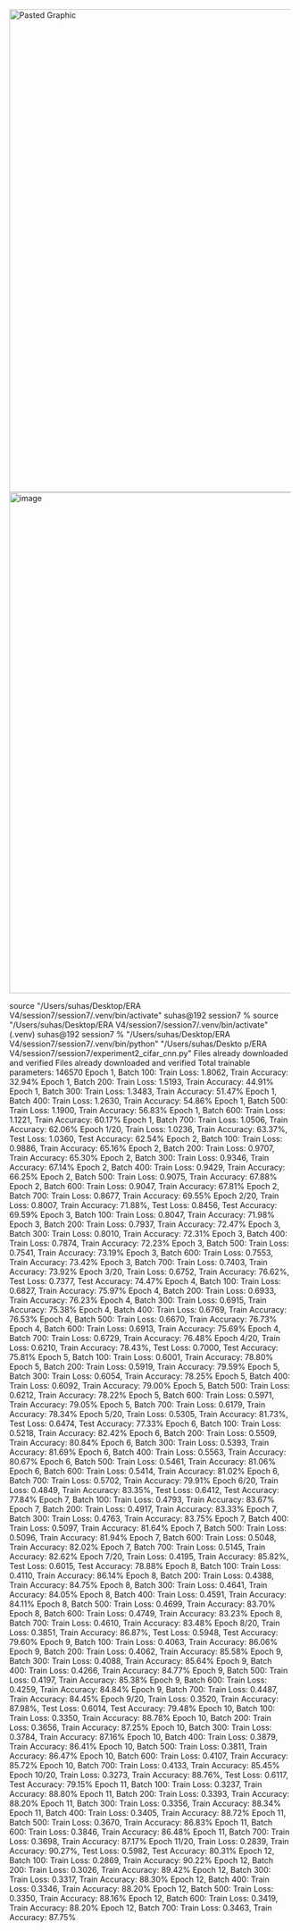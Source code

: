 <img width="1435" height="865" alt="Pasted Graphic" src="https://github.com/user-attachments/assets/10d710ae-ed3d-4153-b459-31f9bbe46dcf" />


<img width="1437" height="897" alt="image" src="https://github.com/user-attachments/assets/a85083f5-272b-40b6-979f-9c7240d7f88a" />


source "/Users/suhas/Desktop/ERA V4/session7/session7/.venv/bin/activate"
suhas@192 session7 % source "/Users/suhas/Desktop/ERA V4/session7/session7/.venv/bin/activate"
(.venv) suhas@192 session7 % "/Users/suhas/Desktop/ERA V4/session7/session7/.venv/bin/python" "/Users/suhas/Deskto
p/ERA V4/session7/session7/experiment2_cifar_cnn.py"
Files already downloaded and verified
Files already downloaded and verified
Total trainable parameters: 146570
Epoch 1, Batch 100: Train Loss: 1.8062, Train Accuracy: 32.94%
Epoch 1, Batch 200: Train Loss: 1.5193, Train Accuracy: 44.91%
Epoch 1, Batch 300: Train Loss: 1.3483, Train Accuracy: 51.47%
Epoch 1, Batch 400: Train Loss: 1.2630, Train Accuracy: 54.86%
Epoch 1, Batch 500: Train Loss: 1.1900, Train Accuracy: 56.83%
Epoch 1, Batch 600: Train Loss: 1.1221, Train Accuracy: 60.17%
Epoch 1, Batch 700: Train Loss: 1.0506, Train Accuracy: 62.06%
Epoch 1/20, Train Loss: 1.0236, Train Accuracy: 63.37%, Test Loss: 1.0360, Test Accuracy: 62.54%
Epoch 2, Batch 100: Train Loss: 0.9886, Train Accuracy: 65.16%
Epoch 2, Batch 200: Train Loss: 0.9707, Train Accuracy: 65.30%
Epoch 2, Batch 300: Train Loss: 0.9346, Train Accuracy: 67.14%
Epoch 2, Batch 400: Train Loss: 0.9429, Train Accuracy: 66.25%
Epoch 2, Batch 500: Train Loss: 0.9075, Train Accuracy: 67.88%
Epoch 2, Batch 600: Train Loss: 0.9047, Train Accuracy: 67.81%
Epoch 2, Batch 700: Train Loss: 0.8677, Train Accuracy: 69.55%
Epoch 2/20, Train Loss: 0.8007, Train Accuracy: 71.88%, Test Loss: 0.8456, Test Accuracy: 69.59%
Epoch 3, Batch 100: Train Loss: 0.8047, Train Accuracy: 71.98%
Epoch 3, Batch 200: Train Loss: 0.7937, Train Accuracy: 72.47%
Epoch 3, Batch 300: Train Loss: 0.8010, Train Accuracy: 72.31%
Epoch 3, Batch 400: Train Loss: 0.7874, Train Accuracy: 72.23%
Epoch 3, Batch 500: Train Loss: 0.7541, Train Accuracy: 73.19%
Epoch 3, Batch 600: Train Loss: 0.7553, Train Accuracy: 73.42%
Epoch 3, Batch 700: Train Loss: 0.7403, Train Accuracy: 73.92%
Epoch 3/20, Train Loss: 0.6752, Train Accuracy: 76.62%, Test Loss: 0.7377, Test Accuracy: 74.47%
Epoch 4, Batch 100: Train Loss: 0.6827, Train Accuracy: 75.97%
Epoch 4, Batch 200: Train Loss: 0.6933, Train Accuracy: 76.23%
Epoch 4, Batch 300: Train Loss: 0.6915, Train Accuracy: 75.38%
Epoch 4, Batch 400: Train Loss: 0.6769, Train Accuracy: 76.53%
Epoch 4, Batch 500: Train Loss: 0.6670, Train Accuracy: 76.73%
Epoch 4, Batch 600: Train Loss: 0.6913, Train Accuracy: 75.69%
Epoch 4, Batch 700: Train Loss: 0.6729, Train Accuracy: 76.48%
Epoch 4/20, Train Loss: 0.6210, Train Accuracy: 78.43%, Test Loss: 0.7000, Test Accuracy: 75.81%
Epoch 5, Batch 100: Train Loss: 0.6001, Train Accuracy: 78.80%
Epoch 5, Batch 200: Train Loss: 0.5919, Train Accuracy: 79.59%
Epoch 5, Batch 300: Train Loss: 0.6054, Train Accuracy: 78.25%
Epoch 5, Batch 400: Train Loss: 0.6092, Train Accuracy: 79.00%
Epoch 5, Batch 500: Train Loss: 0.6212, Train Accuracy: 78.22%
Epoch 5, Batch 600: Train Loss: 0.5971, Train Accuracy: 79.05%
Epoch 5, Batch 700: Train Loss: 0.6179, Train Accuracy: 78.34%
Epoch 5/20, Train Loss: 0.5305, Train Accuracy: 81.73%, Test Loss: 0.6474, Test Accuracy: 77.33%
Epoch 6, Batch 100: Train Loss: 0.5218, Train Accuracy: 82.42%
Epoch 6, Batch 200: Train Loss: 0.5509, Train Accuracy: 80.84%
Epoch 6, Batch 300: Train Loss: 0.5393, Train Accuracy: 81.69%
Epoch 6, Batch 400: Train Loss: 0.5563, Train Accuracy: 80.67%
Epoch 6, Batch 500: Train Loss: 0.5461, Train Accuracy: 81.06%
Epoch 6, Batch 600: Train Loss: 0.5414, Train Accuracy: 81.02%
Epoch 6, Batch 700: Train Loss: 0.5702, Train Accuracy: 79.91%
Epoch 6/20, Train Loss: 0.4849, Train Accuracy: 83.35%, Test Loss: 0.6412, Test Accuracy: 77.84%
Epoch 7, Batch 100: Train Loss: 0.4793, Train Accuracy: 83.67%
Epoch 7, Batch 200: Train Loss: 0.4917, Train Accuracy: 83.33%
Epoch 7, Batch 300: Train Loss: 0.4763, Train Accuracy: 83.75%
Epoch 7, Batch 400: Train Loss: 0.5097, Train Accuracy: 81.64%
Epoch 7, Batch 500: Train Loss: 0.5096, Train Accuracy: 81.94%
Epoch 7, Batch 600: Train Loss: 0.5048, Train Accuracy: 82.02%
Epoch 7, Batch 700: Train Loss: 0.5145, Train Accuracy: 82.62%
Epoch 7/20, Train Loss: 0.4195, Train Accuracy: 85.82%, Test Loss: 0.6015, Test Accuracy: 78.88%
Epoch 8, Batch 100: Train Loss: 0.4110, Train Accuracy: 86.14%
Epoch 8, Batch 200: Train Loss: 0.4388, Train Accuracy: 84.75%
Epoch 8, Batch 300: Train Loss: 0.4641, Train Accuracy: 84.05%
Epoch 8, Batch 400: Train Loss: 0.4591, Train Accuracy: 84.11%
Epoch 8, Batch 500: Train Loss: 0.4699, Train Accuracy: 83.70%
Epoch 8, Batch 600: Train Loss: 0.4749, Train Accuracy: 83.23%
Epoch 8, Batch 700: Train Loss: 0.4610, Train Accuracy: 83.48%
Epoch 8/20, Train Loss: 0.3851, Train Accuracy: 86.87%, Test Loss: 0.5948, Test Accuracy: 79.60%
Epoch 9, Batch 100: Train Loss: 0.4063, Train Accuracy: 86.06%
Epoch 9, Batch 200: Train Loss: 0.4062, Train Accuracy: 85.58%
Epoch 9, Batch 300: Train Loss: 0.4088, Train Accuracy: 85.64%
Epoch 9, Batch 400: Train Loss: 0.4266, Train Accuracy: 84.77%
Epoch 9, Batch 500: Train Loss: 0.4197, Train Accuracy: 85.38%
Epoch 9, Batch 600: Train Loss: 0.4259, Train Accuracy: 84.84%
Epoch 9, Batch 700: Train Loss: 0.4487, Train Accuracy: 84.45%
Epoch 9/20, Train Loss: 0.3520, Train Accuracy: 87.98%, Test Loss: 0.6014, Test Accuracy: 79.48%
Epoch 10, Batch 100: Train Loss: 0.3350, Train Accuracy: 88.78%
Epoch 10, Batch 200: Train Loss: 0.3656, Train Accuracy: 87.25%
Epoch 10, Batch 300: Train Loss: 0.3784, Train Accuracy: 87.16%
Epoch 10, Batch 400: Train Loss: 0.3879, Train Accuracy: 86.41%
Epoch 10, Batch 500: Train Loss: 0.3811, Train Accuracy: 86.47%
Epoch 10, Batch 600: Train Loss: 0.4107, Train Accuracy: 85.72%
Epoch 10, Batch 700: Train Loss: 0.4133, Train Accuracy: 85.45%
Epoch 10/20, Train Loss: 0.3273, Train Accuracy: 88.76%, Test Loss: 0.6117, Test Accuracy: 79.15%
Epoch 11, Batch 100: Train Loss: 0.3237, Train Accuracy: 88.80%
Epoch 11, Batch 200: Train Loss: 0.3393, Train Accuracy: 88.20%
Epoch 11, Batch 300: Train Loss: 0.3356, Train Accuracy: 88.34%
Epoch 11, Batch 400: Train Loss: 0.3405, Train Accuracy: 88.72%
Epoch 11, Batch 500: Train Loss: 0.3670, Train Accuracy: 86.83%
Epoch 11, Batch 600: Train Loss: 0.3846, Train Accuracy: 86.48%
Epoch 11, Batch 700: Train Loss: 0.3698, Train Accuracy: 87.17%
Epoch 11/20, Train Loss: 0.2839, Train Accuracy: 90.27%, Test Loss: 0.5982, Test Accuracy: 80.31%
Epoch 12, Batch 100: Train Loss: 0.2869, Train Accuracy: 90.22%
Epoch 12, Batch 200: Train Loss: 0.3026, Train Accuracy: 89.42%
Epoch 12, Batch 300: Train Loss: 0.3317, Train Accuracy: 88.30%
Epoch 12, Batch 400: Train Loss: 0.3346, Train Accuracy: 88.20%
Epoch 12, Batch 500: Train Loss: 0.3350, Train Accuracy: 88.16%
Epoch 12, Batch 600: Train Loss: 0.3419, Train Accuracy: 88.20%
Epoch 12, Batch 700: Train Loss: 0.3463, Train Accuracy: 87.75%





